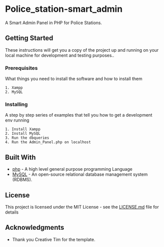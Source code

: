 # Police_station-smart_admin

A Smart Admin Panel in PHP for Police Stations.

## Getting Started

These instructions will get you a copy of the project up and running on your local machine for development and testing purposes..

### Prerequisites

What things you need to install the software and how to install them

```
1. Xampp
2. MySQL
```

### Installing

A step by step series of examples that tell you how to get a development env running

```
1. Install Xampp
2. Install MySQL
3. Run the dbqueries
4. Run the Admin_Panel.php on localhost
```

## Built With

* [php](https://www.python.org/) - A high level general purpose programming Language
* [MySQL](https://www.mysql.com/) - An open-source relational database management system (RDBMS).

## License

This project is licensed under the MIT License - see the [LICENSE.md](LICENSE.md) file for details

## Acknowledgments

* Thank you Creative Tim for the template.
